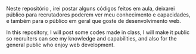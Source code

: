Neste repositório , irei postar alguns códigos feitos em aula, deixarei público para recrutadores poderem ver meu conhecimento e capacidades, e também
para o público em geral que goste de desenvolvimento web.

In this repository, I will post some codes made in class, I will make it public so recruiters can see my knowledge and capabilities, and also
for the general public who enjoy web development.
